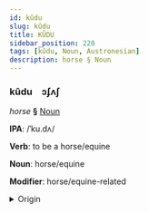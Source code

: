 ```yaml
---
id: kûdu
slug: kûdu
title: KÛDU
sidebar_position: 220
tags: [kûdu, Noun, Austronesian]
description: horse § Noun
---
```


### kûdu&emsp;<span kind="abugida">ɔʄʌʃ</span>

*horse* **§** [Noun](../../tags/Noun)

**IPA**: /ˈku.dʌ/

**Verb**: to be a horse/equine

**Noun**: horse/equine

**Modifier**: horse/equine-related

<details>
    <summary>Origin</summary>
    Malay کودا kuda /kudə/<br/>
    <em>Austronesian Language Family</em>
</details>